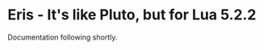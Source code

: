 Eris - It's like Pluto, but for Lua 5.2.2
=========================================

Documentation following shortly.